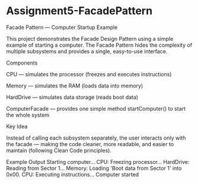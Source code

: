 # Assignment5-FacadePattern
Facade Pattern — Computer Startup Example

This project demonstrates the Facade Design Pattern using a simple example of starting a computer.
The Facade Pattern hides the complexity of multiple subsystems and provides a single, easy-to-use interface.

Components

CPU — simulates the processor (freezes and executes instructions)

Memory — simulates the RAM (loads data into memory)

HardDrive — simulates data storage (reads boot data)

ComputerFacade — provides one simple method startComputer() to start the whole system

 Key Idea

Instead of calling each subsystem separately, the user interacts only with the facade — making the code cleaner, more readable, and easier to maintain (following Clean Code principles).

 Example Output
Starting computer...
CPU: Freezing processor...
HardDrive: Reading from Sector 1...
Memory: Loading 'Boot data from Sector 1' into 0x00.
CPU: Executing instructions...
Computer started
